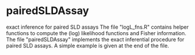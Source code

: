 # pairedSLDAssay
exact inference for paired SLD assays
The file "logL_fns.R" contains helper functions to compute the (log) likelihood functions and Fisher information.
The file "pairedSLDAssay" implements the exact inferential procedure for paired SLD assays. A simple example is given at the end of the file.
